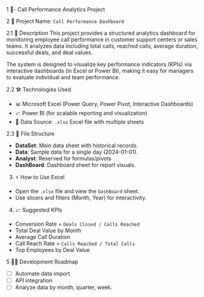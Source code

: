 1 📘- Call Performance Analytics Project

2 🧩 Project Name: `Call Performance Dashboard`

2.1 🚀 Description
This project provides a structured analytics dashboard for monitoring employee call performance in customer support centers or sales teams. It analyzes data including total calls, reached calls, average duration, successful deals, and deal values.

The system is designed to visualize key performance indicators (KPIs) via interactive dashboards (in Excel or Power BI), making it easy for managers to evaluate individual and team performance.

2.2 🛠️ Technologies Used
- 📊 Microsoft Excel (Power Query, Power Pivot, Interactive Dashboards)
- 📈 Power BI (for scalable reporting and visualization)
- 📁 Data Source: `.xlsx` Excel file with multiple sheets

2.3 📂 File Structure
- **DataSet**: Main data sheet with historical records.
- **Data**: Sample data for a single day (2024-01-01).
- **Analyst**: Reserved for formulas/pivots 
- **DashBoard**: Dashboard sheet for report visuals.

3. ⚡ How to Use
 Excel
- Open the `.xlsx` file and view the `DashBoard` sheet.
- Use slicers and filters (Month, Year) for interactivity.

4. 📈 Suggested KPIs
- Conversion Rate = `Deals Closed / Calls Reached`
- Total Deal Value by Month
- Average Call Duration
- Call Reach Rate = `Calls Reached / Total Calls`
- Top Employees by Deal Value

5 👨‍💻 Development Roadmap
- [ ] Automate data import
- [ ] API integration
- [ ] Analyze data by month, quarter, week.

